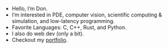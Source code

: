 - Hello, I’m Don.
- I’m interested in PDE, computer vision, scientific computing & simulation, and low-latency programming.
- Favorite Languages: C, C++, Rust, and Python.
- I also do web dev (only a bit).
- Checkout my [portfolio](https://don-le.vercel.app/).

<!---
Continuum3416/Continuum3416 is a ✨ special ✨ repository because its `README.md` (this file) appears on your GitHub profile.
You can click the Preview link to take a look at your changes.
--->
